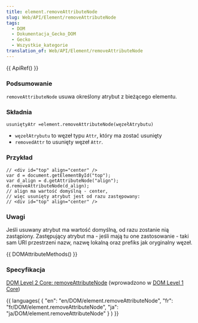 ```yaml
---
title: element.removeAttributeNode
slug: Web/API/Element/removeAttributeNode
tags:
  - DOM
  - Dokumentacja_Gecko_DOM
  - Gecko
  - Wszystkie_kategorie
translation_of: Web/API/Element/removeAttributeNode
---
```

{{ ApiRef() }}

### Podsumowanie

`removeAttributeNode` usuwa określony atrybut z bieżącego elementu.

### Składnia

    usuniętyAtr =element.removeAttributeNode(węzełAtrybutu)

- `węzełAtrybutu` to węzeł typu `Attr`, który ma zostać usunięty
- `removedAttr` to usunięty węzeł `Attr`.

### Przykład

    // <div id="top" align="center" />
    var d = document.getElementById("top");
    var d_align = d.getAttributeNode("align");
    d.removeAttributeNode(d_align);
    // align ma wartość domyślną - center,
    // więc usunięty atrybut jest od razu zastępowany:
    // <div id="top" align="center" />

### Uwagi

Jeśli usuwany atrybut ma wartość domyślną, od razu zostanie nią zastąpiony. Zastępujący atrybut ma - jeśli mają tu one zastosowanie - taki sam URI przestrzeni nazw, nazwę lokalną oraz prefiks jak oryginalny węzeł.

{{ DOMAttributeMethods() }}

### Specyfikacja

[DOM Level 2 Core: removeAttributeNode](http://www.w3.org/TR/DOM-Level-2-Core/core.html#ID-D589198) (wprowadzono w [DOM Level 1 Core](http://www.w3.org/TR/REC-DOM-Level-1/level-one-core.html#method-removeAttributeNode))



{{ languages( { "en": "en/DOM/element.removeAttributeNode", "fr": "fr/DOM/element.removeAttributeNode", "ja": "ja/DOM/element.removeAttributeNode" } ) }}
